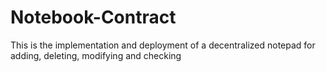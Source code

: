# Notebook-Contract
This is the implementation and deployment of a decentralized notepad for adding, deleting, modifying and checking
